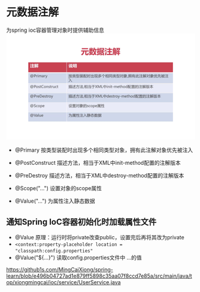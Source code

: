 # 元数据注解
为spring ioc容器管理对象时提供辅助信息
![](media/16184591815682/16184592073366.jpg)

* @Primary 按类型装配时出现多个相同类型对象，拥有此注解对象优先被注入

* @PostConstruct  描述方法，相当于XML中init-method配置的注解版本

* @PreDestroy  描述方法，相当于XML中destroy-method配置的注解版本

* @Scope("...")  设置对象的scope属性

* @Value("...")  为属性注入静态数据

## 通知Spring IoC容器初始化时加载属性文件

*  @Value 原理：运行时将private改查public，设置完后再将其改为private
* `<context:property-placeholder location = "classpath:config.properties"
`
* @Value("${...}")  读取config.properties文件中 ...的值

https://github1s.com/MingCaiXiong/spring-learn/blob/e496b04727ad1e879ff5898c35aa07f8ccd7e85a/src/main/java/top/xiongmingcai/ioc/service/UserService.java